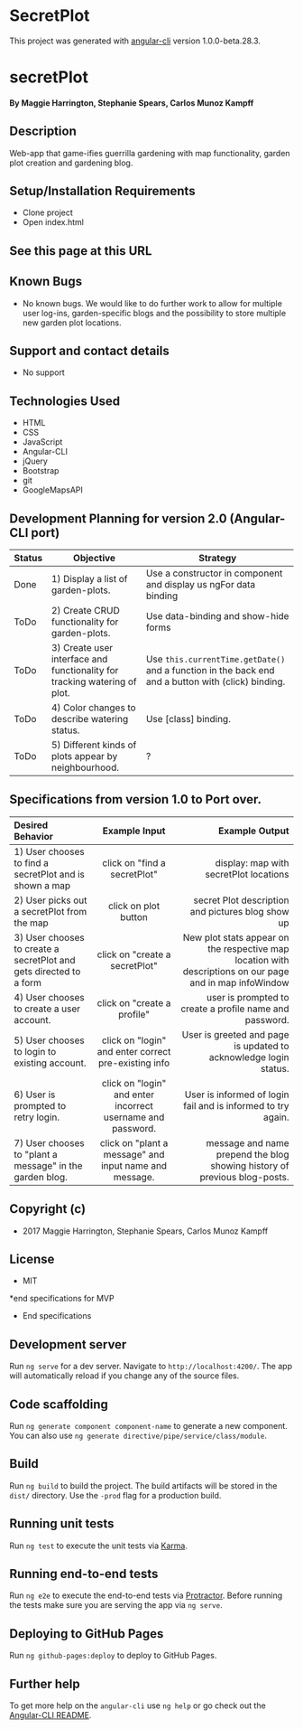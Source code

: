 # SecretPlot

This project was generated with [angular-cli](https://github.com/angular/angular-cli) version 1.0.0-beta.28.3.

# secretPlot

#### By Maggie Harrington, Stephanie Spears, Carlos Munoz Kampff

## Description

Web-app that game-ifies guerrilla gardening with map functionality, garden plot creation and gardening blog.

## Setup/Installation Requirements
* Clone project
* Open index.html

## See this page at this URL
<!-- TODO -->


## Known Bugs
* No known bugs. We would like to do further work to allow for multiple user log-ins, garden-specific blogs and the possibility to store multiple new garden plot locations.

## Support and contact details
* No support

## Technologies Used
* HTML
* CSS
* JavaScript
* Angular-CLI
* jQuery
* Bootstrap
* git
* GoogleMapsAPI

## Development Planning for version 2.0 (Angular-CLI port)
|Status|Objective | Strategy |
|----------|----------|----------|
|Done|1) Display a list of garden-plots. | Use a constructor in component and display us ngFor data binding|
|ToDo|2) Create CRUD functionality for garden-plots. | Use data-binding and show-hide forms |
|ToDo|3) Create user interface and functionality for tracking watering of plot. | Use `this.currentTime.getDate()` and a function in the back end and a button with (click) binding.|
|ToDo|4) Color changes to describe watering status. | Use [class] binding. |
|ToDo|5) Different kinds of plots appear by neighbourhood. | ? |


## Specifications from version 1.0 to Port over.
|Desired Behavior | Example Input | Example Output |
|:----------------|:-------------:|---------------:|
|1) User chooses to find a secretPlot and is shown a map| click on "find a secretPlot" | display: map with secretPlot locations|
|2) User picks out a secretPlot from the map| click on plot button | secret Plot description and pictures blog show up |
|3) User chooses to create a secretPlot and gets directed to a form| click on "create a secretPlot" | New plot stats appear on the respective map location with descriptions on our page and in map infoWindow|
|4) User chooses to create a user account. | click on "create a profile" | user is prompted to create a profile name and password.|
|5) User chooses to login to existing account. | click on "login" and enter correct pre-existing info | User is greeted and page is updated to acknowledge login status.|
|6) User is prompted to retry login. | click on "login" and enter incorrect username and password. | User is informed of login fail and is informed to try again.|
|7) User chooses to "plant a message" in the garden blog. | click on "plant a message" and input name and message. | message and name prepend the blog showing history of previous blog-posts.|

## Copyright (c)
* 2017 Maggie Harrington, Stephanie Spears, Carlos Munoz Kampff

## License
* MIT

*end specifications for MVP


* End specifications
## Development server
Run `ng serve` for a dev server. Navigate to `http://localhost:4200/`. The app will automatically reload if you change any of the source files.

## Code scaffolding

Run `ng generate component component-name` to generate a new component. You can also use `ng generate directive/pipe/service/class/module`.

## Build

Run `ng build` to build the project. The build artifacts will be stored in the `dist/` directory. Use the `-prod` flag for a production build.

## Running unit tests

Run `ng test` to execute the unit tests via [Karma](https://karma-runner.github.io).

## Running end-to-end tests

Run `ng e2e` to execute the end-to-end tests via [Protractor](http://www.protractortest.org/).
Before running the tests make sure you are serving the app via `ng serve`.

## Deploying to GitHub Pages

Run `ng github-pages:deploy` to deploy to GitHub Pages.

## Further help

To get more help on the `angular-cli` use `ng help` or go check out the [Angular-CLI README](https://github.com/angular/angular-cli/blob/master/README.md).

